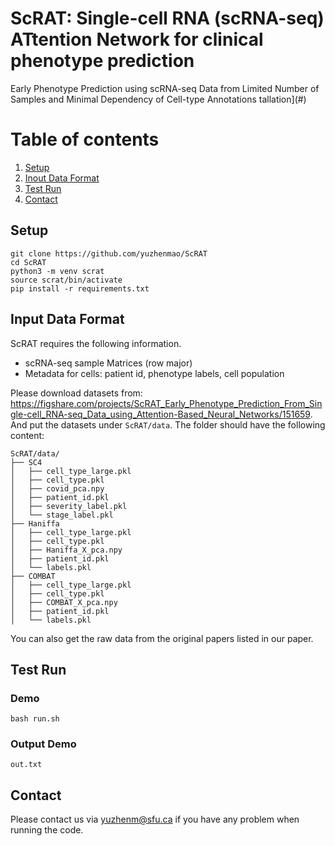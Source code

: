 ScRAT: Single-cell RNA (scRNA-seq) ATtention Network for clinical phenotype prediction
==========
Early Phenotype Prediction using scRNA-seq Data from Limited Number of Samples and Minimal Dependency of Cell-type Annotations
tallation](#)
# Table of contents
1. [Setup](#setup)
2. [Inout Data Format](#input-data-format)
3. [Test Run](#test-run)
4. [Contact](#contact)

## Setup

```
git clone https://github.com/yuzhenmao/ScRAT
cd ScRAT
python3 -m venv scrat
source scrat/bin/activate
pip install -r requirements.txt
```

## Input Data Format
ScRAT requires the following information.
* scRNA-seq sample Matrices (row major)
* Metadata for cells: patient id, phenotype labels, cell population

Please download datasets from: https://figshare.com/projects/ScRAT_Early_Phenotype_Prediction_From_Single-cell_RNA-seq_Data_using_Attention-Based_Neural_Networks/151659. And put the datasets under `ScRAT/data`. The folder should have the following content:
```
ScRAT/data/
├── SC4
│   ├── cell_type_large.pkl
│   ├── cell_type.pkl
│   ├── covid_pca.npy
│   ├── patient_id.pkl
│   ├── severity_label.pkl
│   └── stage_label.pkl
├── Haniffa
│   ├── cell_type_large.pkl
│   ├── cell_type.pkl
│   ├── Haniffa_X_pca.npy
│   ├── patient_id.pkl
│   └── labels.pkl
├── COMBAT
│   ├── cell_type_large.pkl
│   ├── cell_type.pkl
│   ├── COMBAT_X_pca.npy
│   ├── patient_id.pkl
│   └── labels.pkl

```


You can also get the raw data from the original papers listed in our paper.


## Test Run
### Demo
```
bash run.sh
```
### Output Demo
`out.txt`

## Contact
Please contact us via yuzhenm@sfu.ca if you have any problem when running the code.

